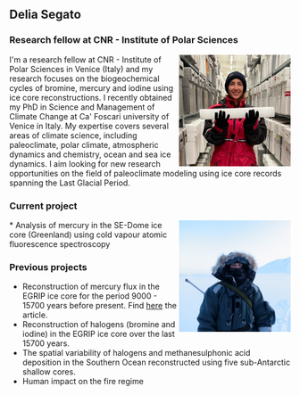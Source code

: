 ## Delia Segato
### Research fellow at CNR - Institute of Polar Sciences

<img align="right" width="200" height="200" src="Foto_con_icecore.jpg">

I'm a research fellow at CNR - Institute of Polar Sciences in Venice (Italy) and my research focuses on the biogeochemical cycles of bromine, mercury and iodine using ice core reconstructions. I recently obtained my PhD in Science and Management of Climate Change at Ca' Foscari university of Venice in Italy. My expertise covers several areas of climate science, including paleoclimate, polar climate, atmospheric dynamics and chemistry, ocean and sea ice dynamics. 
I aim looking for new research opportunities on the field of paleoclimate modeling using ice core records spanning the Last Glacial Period.


### Current project

<img align="right" width="200" height="200" src="Foto_Svalbard.JPG">
* Analysis of mercury in the SE-Dome ice core (Greenland) using cold vapour atomic fluorescence spectroscopy



### Previous projects
* Reconstruction of mercury flux in the EGRIP ice core for the period 9000 - 15700 years before present. Find [here](https://www.nature.com/articles/s41561-023-01172-9) the article.
* Reconstruction of halogens (bromine and iodine) in the EGRIP ice core over the last 15700 years.
* The spatial variability of halogens and methanesulphonic acid deposition in the Southern Ocean reconstructed using five sub-Antarctic shallow cores.
* Human impact on the fire regime 
